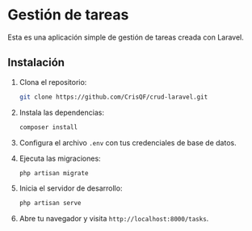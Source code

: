 # Gestión de tareas

Esta es una aplicación simple de gestión de tareas creada con Laravel.

## Instalación

1. Clona el repositorio:
    ```bash
    git clone https://github.com/CrisQF/crud-laravel.git
    ```

2. Instala las dependencias:
    ```bash
    composer install
    ```

3. Configura el archivo `.env` con tus credenciales de base de datos.

4. Ejecuta las migraciones:
    ```bash
    php artisan migrate
    ```

5. Inicia el servidor de desarrollo:
    ```bash
    php artisan serve
    ```

6. Abre tu navegador y visita `http://localhost:8000/tasks`.
